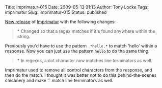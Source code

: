 Title: imprimatur-015
Date: 2009-05-13 01:13
Author: Tony Locke
Tags: imprimatur
Slug: imprimatur-015
Status: published

[New release](http://sourceforge.net/project/showfiles.php?group_id=145016&package_id=159509) of [Imprimatur](http://imprimatur.wikispaces.com/) with the following changes:  

> \* Changed so that a regex matches if it's found anywhere within the string.

Previously you'd have to use the pattern `.*hello.*` to match 'hello' within a response. Now you can just use the pattern `hello` to do the same thing.  

> \* In regexes, a dot character now matches line terminators as well.

Imprimatur used to remove all control characters from the response, and then do the match. I thought it was better not to do this behind-the-scenes chicanery and make '.' match line terminators as well.

</p>

